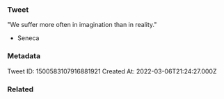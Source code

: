 ### Tweet
"We suffer more often in imagination than in reality."

- Seneca

### Metadata
Tweet ID: 1500583107916881921
Created At: 2022-03-06T21:24:27.000Z

### Related

